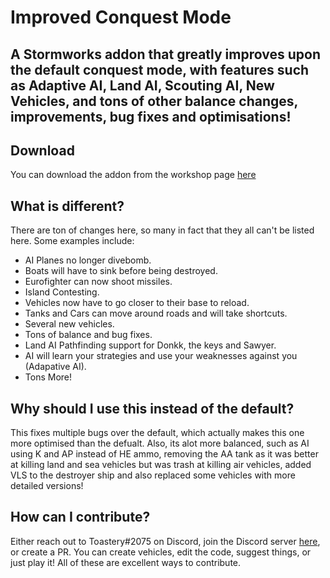 # Improved Conquest Mode
## A Stormworks addon that greatly improves upon the default conquest mode, with features such as Adaptive AI, Land AI, Scouting AI, New Vehicles, and tons of other balance changes, improvements, bug fixes and optimisations!

## Download
You can download the addon from the workshop page [here](https://steamcommunity.com/sharedfiles/filedetails/?id=2722478864)

## What is different?
There are ton of changes here, so many in fact that they all can't be listed here. Some examples include:
- AI Planes no longer divebomb.
- Boats will have to sink before being destroyed.
- Eurofighter can now shoot missiles.
- Island Contesting.
- Vehicles now have to go closer to their base to reload.
- Tanks and Cars can move around roads and will take shortcuts.
- Several new vehicles.
- Tons of balance and bug fixes.
- Land AI Pathfinding support for Donkk, the keys and Sawyer.
- AI will learn your strategies and use your weaknesses against you (Adapative AI).
- Tons More!

## Why should I use this instead of the default?
This fixes multiple bugs over the default, which actually makes this one more optimised than the defualt.
Also, its alot more balanced, such as AI using K and AP instead of HE ammo, removing the AA tank as it was better at killing land and sea vehicles but was trash at killing air vehicles, added VLS to the destroyer ship and also replaced some vehicles with more detailed versions!

## How can I contribute?
Either reach out to Toastery#2075 on Discord, join the Discord server [here](https://discord.gg/v7yf39kBZJ), or create a PR.
You can create vehicles, edit the code, suggest things, or just play it! All of these are excellent ways to contribute.

